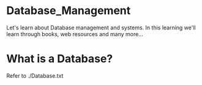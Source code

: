# Database_Management
Let's learn about Database management and systems. 
In this learning we'll learn through books, web resources and many more...

# What is a Database?
Refer to ./Database.txt